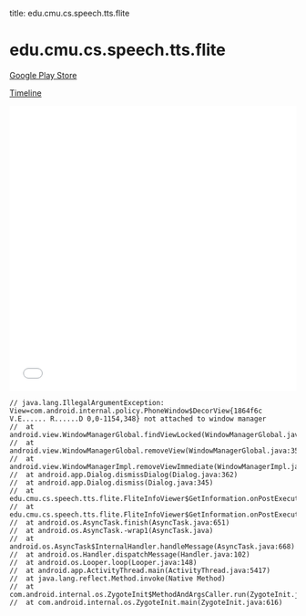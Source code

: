 title: edu.cmu.cs.speech.tts.flite

# edu.cmu.cs.speech.tts.flite

[Google Play Store](https://play.google.com/store/apps/details?id=edu.cmu.cs.speech.tts.flite)

[Timeline](./vis-timeline.html)

<iframe src="./vis-timeline.html" width="100%" height="500px" style="border:none;"></iframe>

```
// java.lang.IllegalArgumentException: View=com.android.internal.policy.PhoneWindow$DecorView{1864f6c V.E...... R......D 0,0-1154,348} not attached to window manager
// 	at android.view.WindowManagerGlobal.findViewLocked(WindowManagerGlobal.java:424)
// 	at android.view.WindowManagerGlobal.removeView(WindowManagerGlobal.java:350)
// 	at android.view.WindowManagerImpl.removeViewImmediate(WindowManagerImpl.java:116)
// 	at android.app.Dialog.dismissDialog(Dialog.java:362)
// 	at android.app.Dialog.dismiss(Dialog.java:345)
// 	at edu.cmu.cs.speech.tts.flite.FliteInfoViewer$GetInformation.onPostExecute(FliteInfoViewer.java:57)
// 	at edu.cmu.cs.speech.tts.flite.FliteInfoViewer$GetInformation.onPostExecute(FliteInfoViewer.java:36)
// 	at android.os.AsyncTask.finish(AsyncTask.java:651)
// 	at android.os.AsyncTask.-wrap1(AsyncTask.java)
// 	at android.os.AsyncTask$InternalHandler.handleMessage(AsyncTask.java:668)
// 	at android.os.Handler.dispatchMessage(Handler.java:102)
// 	at android.os.Looper.loop(Looper.java:148)
// 	at android.app.ActivityThread.main(ActivityThread.java:5417)
// 	at java.lang.reflect.Method.invoke(Native Method)
// 	at com.android.internal.os.ZygoteInit$MethodAndArgsCaller.run(ZygoteInit.java:726)
// 	at com.android.internal.os.ZygoteInit.main(ZygoteInit.java:616)

```



